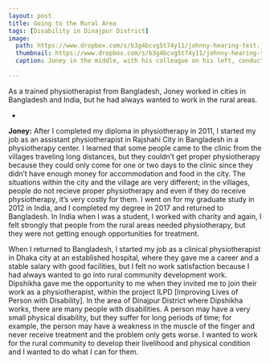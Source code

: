 ```yaml
---
layout: post
title: Going to the Rural Area
tags: [Disability in Dinajpur District]
image:
  path: https://www.dropbox.com/s/b3g4bcvg5t74y11/johnny-hearing-test.jpg?raw=1
  thumbnail: https://www.dropbox.com/s/b3g4bcvg5t74y11/johnny-hearing-test.jpg?raw=1
  caption: Joney in the middle, with his colleague on his left, conducting a hearing test. 
  
---
```


As a trained physiotherapist from Bangladesh, Joney worked in cities in Bangladesh and India, but he had always wanted to work in the rural areas. 

<!--more-->

-

**Joney:** After I completed my diploma in physiotherapy in 2011, I started my job as an assistant physiotherapist in Rajshahi City in Bangladesh in a physiotherapy center. I learned that some people came to the clinic from the villages traveling long distances, but they couldn’t get proper physiotherapy because they could only come for one or two days to the clinic since they didn’t have enough money for accommodation and food in the city. The situations within the city and the village are very different; in the villages, people do not recieve proper physiotherapy and even if they do receive physiotherapy, it’s very costly for them. I went on for my graduate study in 2012 in India, and I completed my degree in 2017 and returned to Bangladesh. In India when I was a student, I worked with charity and again, I felt strongly that people from the rural areas needed physiotherapy, but they were not getting enough opportunities for treatment.

When I returned to Bangladesh, I started my job as a clinical physiotherapist in Dhaka city at an established hospital, where they gave me a career and a stable salary with good facilities, but I felt no work satisfaction because I had always wanted to go into rural community development work. Dipshikha gave me the opportunity to me when they invited me to join their work as a physiotherapist, within the project ILPD [Improving Lives of Person with Disability]. In the area of Dinajpur District where Dipshikha works, there are many people with disabilities. A person may have a very small physical disability, but they suffer for long periods of time; for example, the person may have a weakness in the muscle of the finger and never receive treatment and the problem only gets worse. I wanted to work for the rural community to develop their livelihood and physical condition and I wanted to do what I can for them.
